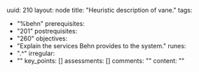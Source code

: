 uuid: 210
layout: node
title: "Heuristic description of vane."
tags:
 - "%behn"
prerequisites:
  - "201"
postrequisites:
  - "260"
objectives:
  - "Explain the services Behn provides to the system."
runes:
  - ".^"
irregular:
  - ""
key_points: []
assessments: []
comments: ""
content: ""